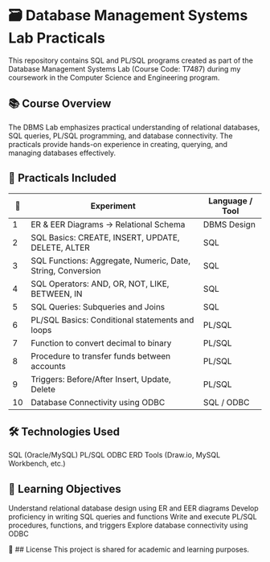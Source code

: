 # 🗃️ Database Management Systems Lab Practicals
This repository contains SQL and PL/SQL programs created as part of the Database Management Systems Lab (Course Code: T7487) during my coursework in the Computer Science and Engineering program.

## 📚 Course Overview
The DBMS Lab emphasizes practical understanding of relational databases, SQL queries, PL/SQL programming, and database connectivity. The practicals provide hands-on experience in creating, querying, and managing databases effectively.

## 🔧 Practicals Included

| 🔢 | Experiment                                                  | Language / Tool |
| -- | ----------------------------------------------------------- | --------------- |
| 1  | ER & EER Diagrams → Relational Schema                       | DBMS Design     |
| 2  | SQL Basics: CREATE, INSERT, UPDATE, DELETE, ALTER           | SQL             |
| 3  | SQL Functions: Aggregate, Numeric, Date, String, Conversion | SQL             |
| 4  | SQL Operators: AND, OR, NOT, LIKE, BETWEEN, IN              | SQL             |
| 5  | SQL Queries: Subqueries and Joins                           | SQL             |
| 6  | PL/SQL Basics: Conditional statements and loops             | PL/SQL          |
| 7  | Function to convert decimal to binary                       | PL/SQL          |
| 8  | Procedure to transfer funds between accounts                | PL/SQL          |
| 9  | Triggers: Before/After Insert, Update, Delete               | PL/SQL          |
| 10 | Database Connectivity using ODBC                            | SQL / ODBC      |

## 🛠 Technologies Used
SQL (Oracle/MySQL)
PL/SQL
ODBC
ERD Tools (Draw.io, MySQL Workbench, etc.)

## 🎯 Learning Objectives
Understand relational database design using ER and EER diagrams
Develop proficiency in writing SQL queries and functions
Write and execute PL/SQL procedures, functions, and triggers
Explore database connectivity using ODBC

📝 ## License
This project is shared for academic and learning purposes.
